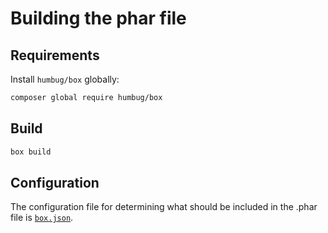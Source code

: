# Building the phar file

## Requirements

Install `humbug/box` globally:

```bash
composer global require humbug/box
```

## Build

```bash
box build
```

## Configuration

The configuration file for determining what should be included in the .phar file is [`box.json`](/box.json).